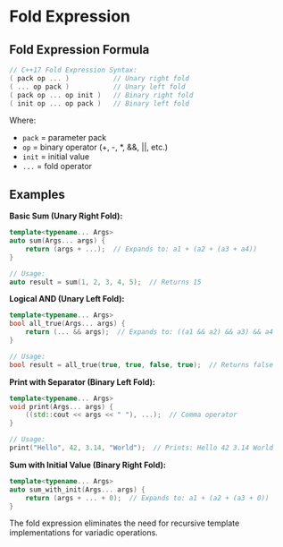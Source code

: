 # Fold Expression

## Fold Expression Formula

```cpp
// C++17 Fold Expression Syntax:
( pack op ... )           // Unary right fold
( ... op pack )           // Unary left fold  
( pack op ... op init )   // Binary right fold
( init op ... op pack )   // Binary left fold
```

Where:

- `pack` = parameter pack
- `op` = binary operator (+, -, *, &&, ||, etc.)
- `init` = initial value
- `...` = fold operator

## Examples

**Basic Sum (Unary Right Fold):**

```cpp
template<typename... Args>
auto sum(Args... args) {
    return (args + ...);  // Expands to: a1 + (a2 + (a3 + a4))
}

// Usage:
auto result = sum(1, 2, 3, 4, 5);  // Returns 15
```

**Logical AND (Unary Left Fold):**

```cpp
template<typename... Args>
bool all_true(Args... args) {
    return (... && args);  // Expands to: ((a1 && a2) && a3) && a4
}

// Usage:
bool result = all_true(true, true, false, true);  // Returns false
```

**Print with Separator (Binary Left Fold):**

```cpp
template<typename... Args>
void print(Args... args) {
    ((std::cout << args << " "), ...);  // Comma operator
}

// Usage:
print("Hello", 42, 3.14, "World");  // Prints: Hello 42 3.14 World
```

**Sum with Initial Value (Binary Right Fold):**

```cpp
template<typename... Args>
auto sum_with_init(Args... args) {
    return (args + ... + 0);  // Expands to: a1 + (a2 + (a3 + 0))
}
```

The fold expression eliminates the need for recursive template implementations
for variadic operations.
